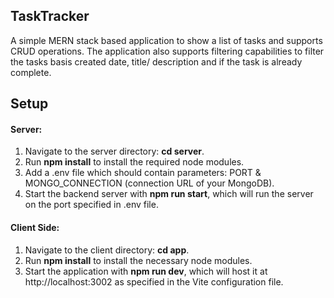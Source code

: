 ## TaskTracker

A simple MERN stack based application to show a list of tasks and supports CRUD operations. The application also supports filtering capabilities to filter the tasks basis created date, title/ description and if the task is already complete.

## Setup
#### Server:
1. Navigate to the server directory: **cd server**.
2. Run **npm install** to install the required node modules.
3. Add a .env file which should contain parameters: PORT & MONGO_CONNECTION (connection URL of your MongoDB).
4. Start the backend server with **npm run start**, which will run the server on the port specified in .env file.

#### Client Side:
1. Navigate to the client directory: **cd app**.
2. Run **npm install** to install the necessary node modules.
3. Start the application with **npm run dev**, which will host it at http://localhost:3002 as specified in the Vite configuration file.
